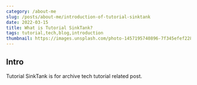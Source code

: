 ```yaml
---
category: /about-me
slug: /posts/about-me/introduction-of-tutorial-sinktank
date: 2022-03-15
title: What is Tutorial SinkTank?
tags: tutorial,tech,blog,introduction
thumbnail: https://images.unsplash.com/photo-1457195740896-7f345efef228?ixlib=rb-1.2.1&ixid=MnwxMjA3fDB8MHxwaG90by1wYWdlfHx8fGVufDB8fHx8&auto=format&fit=crop&w=1170&q=80
---
```




## Intro
Tutorial SinkTank is for archive tech tutorial related post.
